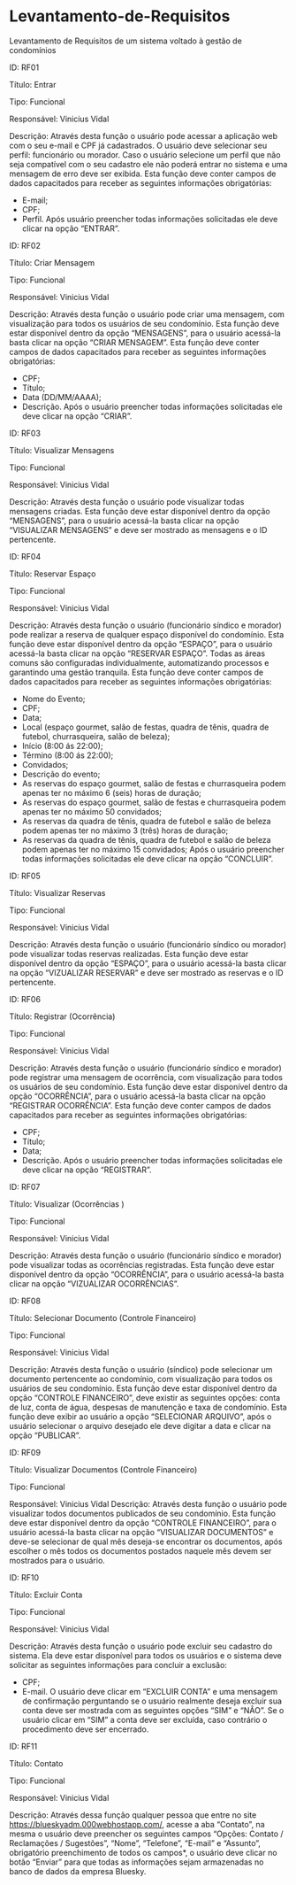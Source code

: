 # Levantamento-de-Requisitos
Levantamento de Requisitos de um sistema voltado à gestão de condomínios

ID:	RF01

Título:	Entrar

Tipo:	Funcional

Responsável:	Vinicius Vidal

Descrição:	Através desta função o usuário pode acessar a aplicação web com o seu e-mail e CPF já cadastrados. O usuário deve selecionar seu perfil: funcionário ou morador. Caso o usuário selecione um perfil que não seja compatível com o seu cadastro ele não poderá entrar no sistema e uma mensagem de erro deve ser exibida.
Esta função deve conter campos de dados capacitados para receber as seguintes informações obrigatórias:
- E-mail;
- CPF;
- Perfil.
Após usuário preencher todas informações solicitadas ele deve clicar na opção “ENTRAR”.


                           

ID:	RF02

Título:	Criar Mensagem

Tipo:	Funcional

Responsável:	Vinicius Vidal

Descrição:	Através desta função o usuário pode criar uma mensagem, com visualização para todos os usuários de seu condomínio.
 Esta função deve estar disponível dentro da opção “MENSAGENS”, para o usuário acessá-la basta clicar na opção “CRIAR MENSAGEM”.
Esta função deve conter campos de dados capacitados para receber as seguintes informações obrigatórias:
- CPF;
- Título;
- Data (DD/MM/AAAA);
- Descrição.
Após o usuário preencher todas informações solicitadas ele deve clicar na opção “CRIAR”.



ID:	RF03

Título:	Visualizar Mensagens

Tipo:	Funcional

Responsável:	Vinicius Vidal

Descrição:	Através desta função o usuário pode visualizar todas mensagens criadas. Esta função deve estar disponível dentro da opção “MENSAGENS”, para o usuário acessá-la basta clicar na opção “VISUALIZAR MENSAGENS” e deve ser mostrado as mensagens e o ID pertencente.



ID:	RF04

Título:	Reservar Espaço

Tipo:	Funcional

Responsável:	Vinicius Vidal

Descrição:	Através desta função o usuário (funcionário síndico e morador) pode realizar a reserva de qualquer espaço disponível do condomínio. Esta função deve estar disponível dentro da opção “ESPAÇO”, para o usuário acessá-la basta clicar na opção “RESERVAR ESPAÇO”. Todas as áreas comuns são configuradas individualmente, automatizando processos e garantindo uma gestão tranquila. 
Esta função deve conter campos de dados capacitados para receber as seguintes informações obrigatórias:
- Nome do Evento;
- CPF;
- Data;
- Local (espaço gourmet, salão de festas, quadra de tênis, quadra de futebol, churrasqueira, salão de beleza);
- Início (8:00 ás 22:00);
- Término (8:00 ás 22:00);
- Convidados;
- Descrição do evento;
- As reservas do espaço gourmet, salão de festas e churrasqueira podem apenas ter no máximo 6 (seis) horas de duração;
- As reservas do espaço gourmet, salão de festas e churrasqueira podem apenas ter no máximo 50 convidados;
- As reservas da quadra de tênis, quadra de futebol e salão de beleza podem apenas ter no máximo 3 (três) horas de duração; 
- As reservas da quadra de tênis, quadra de futebol e salão de beleza podem apenas ter no máximo 15 convidados;
Após o usuário preencher todas informações solicitadas ele deve clicar na opção “CONCLUIR”.



ID:	RF05

Título:	Visualizar Reservas

Tipo:	Funcional

Responsável:	Vinicius Vidal

Descrição:	Através desta função o usuário (funcionário síndico ou morador) pode visualizar todas reservas realizadas. Esta função deve estar disponível dentro da opção “ESPAÇO”, para o usuário acessá-la basta clicar na opção “VIZUALIZAR RESERVAR” e deve ser mostrado as reservas e o ID pertencente.



ID:	RF06

Título:	Registrar (Ocorrência)

Tipo:	Funcional

Responsável:	Vinicius Vidal

Descrição:	Através desta função o usuário (funcionário síndico e morador) pode registrar uma mensagem de ocorrência, com visualização para todos os usuários de seu condomínio. Esta função deve estar disponível dentro da opção “OCORRÊNCIA”, para o usuário acessá-la basta clicar na opção “REGISTRAR OCORRÊNCIA”.
Esta função deve conter campos de dados capacitados para receber as seguintes informações obrigatórias:
- CPF;
- Título;
- Data;
- Descrição.
Após o usuário preencher todas informações solicitadas ele deve clicar na opção “REGISTRAR”.



ID:	RF07

Título:	Visualizar (Ocorrências )

Tipo:	Funcional

Responsável:	Vinicius Vidal

Descrição:	Através desta função o usuário (funcionário síndico e morador) pode visualizar todas as ocorrências registradas.
Esta função deve estar disponível dentro da opção “OCORRÊNCIA”, para o usuário acessá-la basta clicar na opção “VIZUALIZAR OCORRÊNCIAS”.



ID:	RF08

Título:	Selecionar Documento (Controle Financeiro)

Tipo:	Funcional

Responsável:	Vinicius Vidal

Descrição:	Através desta função o usuário (síndico) pode selecionar um documento pertencente ao condomínio, com visualização para todos os usuários de seu condomínio. Esta função deve estar disponível dentro da opção “CONTROLE FINANCEIRO”, deve existir as seguintes opções: conta de luz, conta de água, despesas de manutenção e taxa de condomínio. 
Esta função deve exibir ao usuário a opção “SELECIONAR ARQUIVO”, após o usuário selecionar o arquivo desejado ele deve digitar a data e clicar na opção “PUBLICAR”. 



ID:	RF09

Título:	Visualizar Documentos (Controle Financeiro)

Tipo:	Funcional

Responsável:	Vinicius Vidal
Descrição:	Através desta função o usuário pode visualizar todos documentos publicados de seu condomínio. Esta função deve estar disponível dentro da opção “CONTROLE FINANCEIRO”, para o usuário acessá-la basta clicar na opção “VISUALIZAR DOCUMENTOS” e deve-se selecionar de qual mês deseja-se encontrar os documentos, após escolher o mês todos os documentos postados naquele mês devem ser mostrados para o usuário.




ID:	RF10

Título:	Excluir Conta

Tipo:	Funcional

Responsável:	Vinicius Vidal

Descrição:	Através desta função o usuário pode excluir seu cadastro do sistema. Ela deve estar disponível para todos os usuários e o sistema deve solicitar as seguintes informações para concluir a exclusão:
- CPF;
- E-mail.
O usuário deve clicar em “EXCLUIR CONTA” e uma mensagem de confirmação perguntando se o usuário realmente deseja excluir sua conta deve ser mostrada com as seguintes opções “SIM” e “NÂO”. Se o usuário clicar em “SIM” a conta deve ser excluída, caso contrário o procedimento deve ser encerrado.



ID:	RF11

Título:	Contato

Tipo:	Funcional

Responsável:	Vinicius Vidal

Descrição:	Através dessa função qualquer pessoa que entre no site https://blueskyadm.000webhostapp.com/, acesse  a aba “Contato”, na mesma o usuário deve preencher os seguintes campos “Opções: Contato / Reclamações / Sugestões”, “Nome”, “Telefone”, “E-mail” e “Assunto”, obrigatório preenchimento de todos os campos*, o usuário deve clicar no botão “Enviar” para que todas as informações sejam armazenadas no banco de dados da empresa Bluesky.
                           
